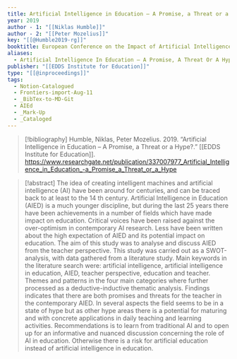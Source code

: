 ```yaml
---
title: Artificial Intelligence in Education – A Promise, a Threat or a Hype?
year: 2019
author - 1: "[[Niklas Humble]]"
author - 2: "[[Peter Mozelius]]"
key: "[[@Humble2019-rg]]"
booktitle: European Conference on the Impact of Artificial Intelligence and Robotics
aliases:
  - Artificial Intelligence In Education – A Promise, A Threat Or A Hype?
publisher: "[[EDDS Institute for Education]]"
type: "[[@inproceedings]]"
tags:
  - Notion-Catalogued
  - Frontiers-import-Aug-11
  - _BibTex-to-MD-Git
  - AIEd
  - _Mark-Up
  - _Cataloged
---
```


> [!bibliography]
> Humble, Niklas, Peter Mozelius. 2019. “Artificial Intelligence in Education – A Promise, a Threat or a Hype?.” [[EDDS Institute for Education]]. https://www.researchgate.net/publication/337007977_Artificial_Intelligence_in_Education_-a_Promise_a_Threat_or_a_Hype

> [!abstract]
> The idea of creating intelligent machines and artificial intelligence (AI) have been around for centuries, and can be traced back to at least to the 14 th century. Artificial Intelligence in Education (AIED) is a much younger discipline, but during the last 25 years there have been achievements in a number of fields which have made impact on education. Critical voices have been raised against the over-optimism in contemporary AI research. Less have been written about the high expectation of AIED and its potential impact on education. The aim of this study was to analyse and discuss AIED from the teacher perspective. This study was carried out as a SWOT-analysis, with data gathered from a literature study. Main keywords in the literature search were: artificial intelligence, artificial intelligence in education, AIED, teacher perspective, education and teacher. Themes and patterns in the four main categories where further processed as a deductive-inductive thematic analysis. Findings indicates that there are both promises and threats for the teacher in the contemporary AIED. In several aspects the field seems to be in a state of hype but as other hype areas there is a potential for maturing and with concrete applications in daily teaching and learning activities. Recommendations is to learn from traditional AI and to open up for an informative and nuanced discussion concerning the role of AI in education. Otherwise there is a risk for artificial education instead of artificial intelligence in education.